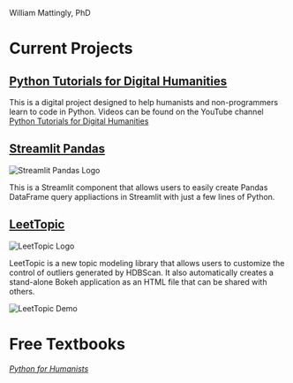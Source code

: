 William Mattingly, PhD

# Current Projects

## [Python Tutorials for Digital Humanities](www.pythonhumanities.com)
This is a digital project designed to help humanists and non-programmers learn to code in Python. Videos can be found on the YouTube channel [Python Tutorials for Digital Humanities](youtube.com/@python-programming)

## [Streamlit Pandas](https://github.com/wjbmattingly/streamlit-pandas)

![Streamlit Pandas Logo](https://github.com/wjbmattingly/streamlit-pandas/raw/main/images/streamlit-pandas-logo-blue.png)

This is a Streamlit component that allows users to easily create Pandas DataFrame query appliactions in Streamlit with just a few lines of Python.

## [LeetTopic](https://github.com/wjbmattingly/LeetTopic)

![LeetTopic Logo](https://github.com/wjbmattingly/LeetTopic/raw/main/images/LeeTopic.png)

LeetTopic is a new topic modeling library that allows users to customize the control of outliers generated by HDBScan. It also automatically creates a stand-alone Bokeh application as an HTML file that can be shared with others.

![LeetTopic Demo](https://github.com/wjbmattingly/LeetTopic/raw/main/images/leet-demo.png)



# Free Textbooks
*[Python for Humanists](python-textbook.pythonhumanities.com)*
